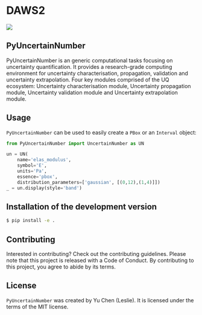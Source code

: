 # DAWS2

<a target="_blank" href="https://cookiecutter-data-science.drivendata.org/">
    <img src="https://img.shields.io/badge/CCDS-Project%20template-328F97?logo=cookiecutter" />
</a>

PyUncertainNumber
--------

PyUncertainNumber is an generic computational tasks focusing on uncertainty quantification. 
It provides a research-grade computing environment for uncertainty characterisation, propagation, validation 
and uncertainty extrapolation. Four key modules comprised of the UQ ecosystem: 
Uncertainty characterisation module, Uncertainty propagation module, Uncertainty validation module and Uncertainty extrapolation module.


## Usage

`PyUncertainNumber` can be used to easily create a `PBox` or an `Interval` object:

```python
from PyUncertainNumber import UncertainNumber as UN

un = UN(
    name='elas_modulus', 
    symbol='E', 
    units='Pa', 
    essence='pbox', 
    distribution_parameters=['gaussian', [(0,12),(1,4)]])
_ = un.display(style='band')
```


## Installation of the development version

```bash
$ pip install -e .
```

## Contributing

Interested in contributing? Check out the contributing guidelines. 
Please note that this project is released with a Code of Conduct. 
By contributing to this project, you agree to abide by its terms.

## License

`PyUncertainNumber` was created by Yu Chen (Leslie). It is licensed under the terms
of the MIT license.